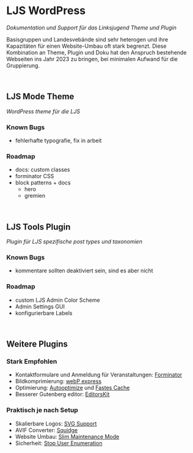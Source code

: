 

# LJS WordPress
_Dokumentation und Support für das Linksjugend Theme und Plugin_

Basisgruppen und Landesvebände sind sehr heterogen und ihre Kapazitäten für einen Website-Umbau oft stark begrenzt. Diese Kombination an Theme, Plugin und Doku hat den Anspruch bestehende Webseiten ins Jahr 2023 zu bringen, bei minimalen Aufwand für die Gruppierung.

<br/>

## LJS Mode Theme
_WordPress theme für die LJS_

### Known Bugs
- fehlerhafte typografie, fix in arbeit

### Roadmap
- docs: custom classes
- forminator CSS
- block patterns + docs
  - hero
  - gremien

<br/>

## LJS Tools Plugin
_Plugin für LJS spezifische post types und taxonomien_

### Known Bugs
- kommentare sollten deaktiviert sein, sind es aber nicht

### Roadmap
- custom LJS Admin Color Scheme
- Admin Settings GUI
- konfigurierbare Labels

<br/>

## Weitere Plugins
### Stark Empfohlen
- Kontaktformulare und Anmeldung für Veranstaltungen: [Forminator](https://wordpress.org/plugins/forminator/)
- Bildkomprimierung: [webP express](https://wordpress.org/plugins/webp-express/) 
- Optimierung: [Autooptimize](https://wordpress.org/plugins/autoptimize/) und [Fastes Cache](https://wordpress.org/plugins/wp-fastest-cache/)
- Besserer Gutenberg editor: [EditorsKit](https://wordpress.org/plugins/block-options/)

### Praktisch je nach Setup
- Skalierbare Logos: [SVG Support](https://wordpress.org/plugins/svg-support/)
- AVIF Converter: [Squidge](https://wordpress.org/plugins/squidge/)
- Website Umbau: [Slim Maintenance Mode](https://wordpress.org/plugins/slim-maintenance-mode/)
- Sicherheit: [Stop User Enumeration](https://wordpress.org/plugins/stop-user-enumeration/)
